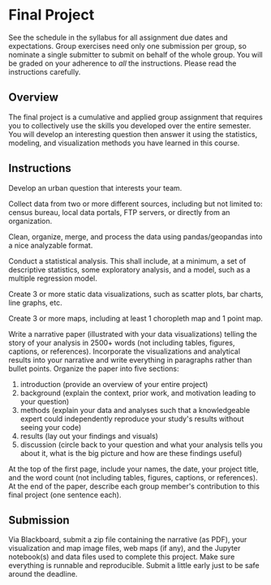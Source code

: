 # Final Project

See the schedule in the syllabus for all assignment due dates and expectations. Group exercises need only one submission per group, so nominate a single submitter to submit on behalf of the whole group. You will be graded on your adherence to *all* the instructions. Please read the instructions carefully.

## Overview

The final project is a cumulative and applied group assignment that requires you to collectively use the skills you developed over the entire semester. You will develop an interesting question then answer it using the statistics, modeling, and visualization methods you have learned in this course.

## Instructions

Develop an urban question that interests your team.

Collect data from two or more different sources, including but not limited to: census bureau, local data portals, FTP servers, or directly from an organization.

Clean, organize, merge, and process the data using pandas/geopandas into a nice analyzable format.

Conduct a statistical analysis. This shall include, at a minimum, a set of descriptive statistics, some exploratory analysis, and a model, such as a multiple regression model.

Create 3 or more static data visualizations, such as scatter plots, bar charts, line graphs, etc.

Create 3 or more maps, including at least 1 choropleth map and 1 point map.

Write a narrative paper (illustrated with your data visualizations) telling the story of your analysis in 2500+ words (not including tables, figures, captions, or references). Incorporate the visualizations and analytical results into your narrative and write everything in paragraphs rather than bullet points. Organize the paper into five sections:

1. introduction (provide an overview of your entire project)
2. background (explain the context, prior work, and motivation leading to your question)
3. methods (explain your data and analyses such that a knowledgeable expert could independently reproduce your study's results without seeing your code)
4. results (lay out your findings and visuals)
5. discussion (circle back to your question and what your analysis tells you about it, what is the big picture and how are these findings useful)

At the top of the first page, include your names, the date, your project title, and the word count (not including tables, figures, captions, or references). At the end of the paper, describe each group member's contribution to this final project (one sentence each).

## Submission
Via Blackboard, submit a zip file containing the narrative (as PDF), your visualization and map image files, web maps (if any), and the Jupyter notebook(s) and data files used to complete this project. Make sure everything is runnable and reproducible. Submit a little early just to be safe around the deadline.
